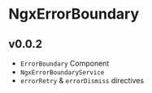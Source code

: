 # NgxErrorBoundary

## v0.0.2

- `ErrorBoundary` Component
- `NgxErrorBoundaryService`
- `errorRetry` & `errorDismiss` directives
